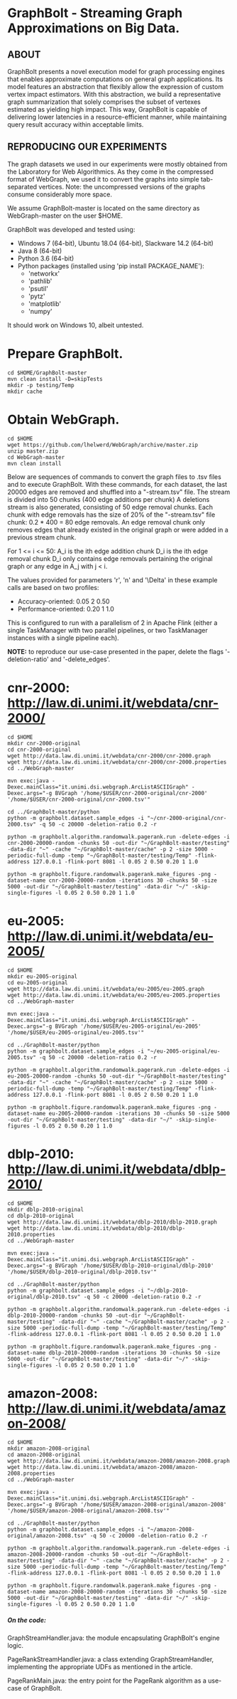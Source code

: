 # GraphBolt - Streaming Graph Approximations on Big Data.

## ABOUT

GraphBolt presents a novel execution model for graph processing engines that enables approximate computations on general graph applications.
Its model features an abstraction that flexibly allow the expression of custom vertex impact estimators.
With this abstraction, we build a representative graph summarization that solely comprises the subset of vertexes estimated as yielding high impact.
This way, GraphBolt is capable of delivering lower latencies in a resource-efficient manner, while maintaining query result accuracy within acceptable limits.

## REPRODUCING OUR EXPERIMENTS

The graph datasets we used in our experiments were mostly obtained from the Laboratory for Web Algorithmics.
As they come in the compressed format of WebGraph, we used it to convert the graphs into simple tab-separated vertices.
Note: the uncompressed versions of the graphs consume considerably more space.

We assume GraphBolt-master is located on the same directory as WebGraph-master on the user $HOME.

GraphBolt was developed and tested using:
- Windows 7 (64-bit), Ubuntu 18.04 (64-bit), Slackware 14.2 (64-bit)
- Java 8 (64-bit)
- Python 3.6 (64-bit)
- Python packages (installed using 'pip install PACKAGE_NAME'):
	- 'networkx'
	- 'pathlib'
	- 'psutil'
	- 'pytz'
	- 'matplotlib'
	- 'numpy'

It should work on Windows 10, albeit untested.

# Prepare GraphBolt.
	cd $HOME/GraphBolt-master
	mvn clean install -D=skipTests
	mkdir -p testing/Temp
	mkdir cache

# Obtain WebGraph.
	cd $HOME
	wget https://github.com/lhelwerd/WebGraph/archive/master.zip
	unzip master.zip
	cd WebGraph-master
	mvn clean install

Below are sequences of commands to convert the graph files to .tsv files and to execute GraphBolt.
With these commands, for each dataset, the last 20000 edges are removed and shuffled into a "-stream.tsv" file.
The stream is divided into 50 chunks (400 edge additions per chunk)
A deletions stream is also generated, consisting of 50 edge removal chunks.
Each chunk with edge removals has the size of 20% of the "-stream.tsv" file chunk: 0.2 * 400 = 80 edge removals.
An edge removal chunk only removes edges that already existed in the original graph or were added in a previous stream chunk.

For 1 <= i <= 50:
	A_i is the ith edge addition chunk
	D_i is the ith edge removal chunk
	D_i only contains edge removals pertaining the original graph or any edge in A_j with j < i.

The values provided for parameters 'r', 'n' and '\Delta' in these example calls are based on two profiles:

- Accuracy-oriented: 0.05 2 0.50
- Performance-oriented: 0.20 1 1.0

This is configured to run with a parallelism of 2 in Apache Flink (either a single TaskManager with two parallel pipelines, or two TaskManager instances with a single pipeline each).

**NOTE:** to reproduce our use-case presented in the paper, delete the flags '-deletion-ratio' and '-delete_edges'.

# cnr-2000: http://law.di.unimi.it/webdata/cnr-2000/

	cd $HOME
	mkdir cnr-2000-original
	cd cnr-2000-original
	wget http://data.law.di.unimi.it/webdata/cnr-2000/cnr-2000.graph
	wget http://data.law.di.unimi.it/webdata/cnr-2000/cnr-2000.properties
	cd ../WebGraph-master

	mvn exec:java -Dexec.mainClass="it.unimi.dsi.webgraph.ArcListASCIIGraph" -Dexec.args="-g BVGraph '/home/$USER/cnr-2000-original/cnr-2000' '/home/$USER/cnr-2000-original/cnr-2000.tsv'"

	cd ../GraphBolt-master/python
	python -m graphbolt.dataset.sample_edges -i "~/cnr-2000-original/cnr-2000.tsv" -q 50 -c 20000 -deletion-ratio 0.2 -r

	python -m graphbolt.algorithm.randomwalk.pagerank.run -delete-edges -i cnr-2000-20000-random -chunks 50 -out-dir "~/GraphBolt-master/testing" -data-dir "~" -cache "~/GraphBolt-master/cache" -p 2 -size 5000 -periodic-full-dump -temp "~/GraphBolt-master/testing/Temp" -flink-address 127.0.0.1 -flink-port 8081 -l 0.05 2 0.50 0.20 1 1.0

	python -m graphbolt.figure.randomwalk.pagerank.make_figures -png -dataset-name cnr-2000-20000-random -iterations 30 -chunks 50 -size 5000 -out-dir "~/GraphBolt-master/testing" -data-dir "~/" -skip-single-figures -l 0.05 2 0.50 0.20 1 1.0


# eu-2005: http://law.di.unimi.it/webdata/eu-2005/

	cd $HOME
	mkdir eu-2005-original
	cd eu-2005-original
	wget http://data.law.di.unimi.it/webdata/eu-2005/eu-2005.graph
	wget http://data.law.di.unimi.it/webdata/eu-2005/eu-2005.properties
	cd ../WebGraph-master
	
	mvn exec:java -Dexec.mainClass="it.unimi.dsi.webgraph.ArcListASCIIGraph" -Dexec.args="-g BVGraph '/home/$USER/eu-2005-original/eu-2005' '/home/$USER/eu-2005-original/eu-2005.tsv'"
	
	cd ../GraphBolt-master/python
	python -m graphbolt.dataset.sample_edges -i "~/eu-2005-original/eu-2005.tsv" -q 50 -c 20000 -deletion-ratio 0.2 -r
	
	python -m graphbolt.algorithm.randomwalk.pagerank.run -delete-edges -i eu-2005-20000-random -chunks 50 -out-dir "~/GraphBolt-master/testing" -data-dir "~" -cache "~/GraphBolt-master/cache" -p 2 -size 5000 -periodic-full-dump -temp "~/GraphBolt-master/testing/Temp" -flink-address 127.0.0.1 -flink-port 8081 -l 0.05 2 0.50 0.20 1 1.0
	
	python -m graphbolt.figure.randomwalk.pagerank.make_figures -png -dataset-name eu-2005-20000-random -iterations 30 -chunks 50 -size 5000 -out-dir "~/GraphBolt-master/testing" -data-dir "~/" -skip-single-figures -l 0.05 2 0.50 0.20 1 1.0

# dblp-2010: http://law.di.unimi.it/webdata/dblp-2010/

	cd $HOME
	mkdir dblp-2010-original
	cd dblp-2010-original
	wget http://data.law.di.unimi.it/webdata/dblp-2010/dblp-2010.graph
	wget http://data.law.di.unimi.it/webdata/dblp-2010/dblp-2010.properties
	cd ../WebGraph-master

	mvn exec:java -Dexec.mainClass="it.unimi.dsi.webgraph.ArcListASCIIGraph" -Dexec.args="-g BVGraph '/home/$USER/dblp-2010-original/dblp-2010' '/home/$USER/dblp-2010-original/dblp-2010.tsv'"

	cd ../GraphBolt-master/python
	python -m graphbolt.dataset.sample_edges -i "~/dblp-2010-original/dblp-2010.tsv" -q 50 -c 20000 -deletion-ratio 0.2 -r

	python -m graphbolt.algorithm.randomwalk.pagerank.run -delete-edges -i dblp-2010-20000-random -chunks 50 -out-dir "~/GraphBolt-master/testing" -data-dir "~" -cache "~/GraphBolt-master/cache" -p 2 -size 5000 -periodic-full-dump -temp "~/GraphBolt-master/testing/Temp" -flink-address 127.0.0.1 -flink-port 8081 -l 0.05 2 0.50 0.20 1 1.0

	python -m graphbolt.figure.randomwalk.pagerank.make_figures -png -dataset-name dblp-2010-20000-random -iterations 30 -chunks 50 -size 5000 -out-dir "~/GraphBolt-master/testing" -data-dir "~/" -skip-single-figures -l 0.05 2 0.50 0.20 1 1.0


# amazon-2008: http://law.di.unimi.it/webdata/amazon-2008/

	cd $HOME
	mkdir amazon-2008-original
	cd amazon-2008-original
	wget http://data.law.di.unimi.it/webdata/amazon-2008/amazon-2008.graph
	wget http://data.law.di.unimi.it/webdata/amazon-2008/amazon-2008.properties
	cd ../WebGraph-master

	mvn exec:java -Dexec.mainClass="it.unimi.dsi.webgraph.ArcListASCIIGraph" -Dexec.args="-g BVGraph '/home/$USER/amazon-2008-original/amazon-2008' '/home/$USER/amazon-2008-original/amazon-2008.tsv'"

	cd ../GraphBolt-master/python
	python -m graphbolt.dataset.sample_edges -i "~/amazon-2008-original/amazon-2008.tsv" -q 50 -c 20000 -deletion-ratio 0.2 -r

	python -m graphbolt.algorithm.randomwalk.pagerank.run -delete-edges -i amazon-2008-20000-random -chunks 50 -out-dir "~/GraphBolt-master/testing" -data-dir "~" -cache "~/GraphBolt-master/cache" -p 2 -size 5000 -periodic-full-dump -temp "~/GraphBolt-master/testing/Temp" -flink-address 127.0.0.1 -flink-port 8081 -l 0.05 2 0.50 0.20 1 1.0

	python -m graphbolt.figure.randomwalk.pagerank.make_figures -png -dataset-name amazon-2008-20000-random -iterations 30 -chunks 50 -size 5000 -out-dir "~/GraphBolt-master/testing" -data-dir "~/" -skip-single-figures -l 0.05 2 0.50 0.20 1 1.0


##### On the code:



GraphStreamHandler.java: the module encapsulating GraphBolt's engine logic.

PageRankStreamHandler.java: a class extending GraphStreamHandler, implementing the appropriate UDFs as mentioned in the article.

PageRankMain.java: the entry point for the PageRank algorithm as a use-case of GraphBolt.
